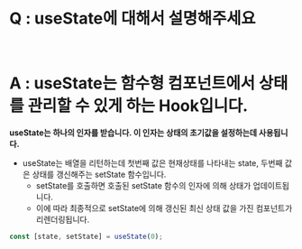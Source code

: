 # Q : useState에 대해서 설명해주세요

<br />

# A : useState는 함수형 컴포넌트에서 상태를 관리할 수 있게 하는 Hook입니다.

**useState는 하나의 인자를 받습니다. 이 인자는 상태의 초기값을 설정하는데 사용됩니다.**

- useState는 배열을 리턴하는데 첫번째 값은 현재상태를 나타내는 state, 두번째 값은 상태를 갱신해주는 setState 함수입니다.
  - setState를 호출하면 호출된 setState 함수의 인자에 의해 상태가 업데이트됩니다.
  - 이에 따라 최종적으로 setState에 의해 갱신된 최신 상태 값을 가진 컴포넌트가 리렌더링됩니다.

```js
const [state, setState] = useState(0);
```
